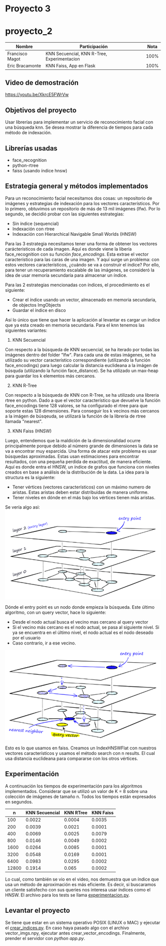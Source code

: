 # Proyecto 3

# proyecto_2

|Nombre|Participación|Nota
|-|-|-|
|Francisco Magot|KNN Secuencial, KNN R-Tree, Experimentacion|100%|
|Eric Bracamonte|KNN Faiss, App en Flask|100%|

## Video de demostración

https://youtu.be/XkrcE5FWrVw


## Objetivos del proyecto

Usar librerías para implementar un servicio de reconocimiento facial con una búsqueda knn. Se desea
mostrar la diferencia de tiempos para cada método de indexación.

## Librerías usadas
- face_recognition
- python-rtree
- faiss (usando índice hnsw)

## Estrategia general y métodos implementados 

Para un reconocimiento facial necesitamos dos cosas: un repositorio de imágenes y estrategias de indexación para los vectores característicos. Por lo primero, 
obtuvimos un repositorio de más de 13 mil imágenes (lfw). Por lo segundo, se decidió probar con las siguientes estrategias:
- Sin índice (sequencial)
- Indexación con rtree 
- Indexación con Hierarchical Navigable Small Worlds (HNSW)

Para las 3 estrategia necesitamos tener una forma de obtener los vectores carácteristicos de cada imagen. Aquí es donde viene la libería face_recognition
con su función *face_encodings*. Esta extrae el vector característico para las caras de una imagen. Y aquí surge un problema: con estos vectores característicos, ¿cuándo se
va a construir el índice? Por ello, para tener un recuperamiento escalable de las imágenes, se consideró la idea de usar memoría secundaría para almacenar un índice. 


Para las 2 estrategias mencionadas con índices, el procedimiento es el siguiente: 
- Crear el índice usando un vector, almacenado en memoria secundaria, de objectos ImgObjects
- Guardar el índice en disco

Así lo único que tiene que hacer la aplicación al levantar es cargar un índice que ya esta creado en memoria secundaria. Para el knn tenemos las siguientes variantes:


1. KNN Secuencial

Con respecto a la búsqueda de KNN secuencial, se ha iterado por todas las imágenes dentro del folder "lfw". Para cada una de estas imágenes, se ha utilizado su vector característico correspondiente (utilizando la función face_encodings) para luego calcular la distancia euclideana a la imágen de búsquda (utilizando la función face_distance).
Se ha utilizado un max-heap para guardar los k elementos más cercanos.

2. KNN R-Tree

Con respecto a la búsqueda de KNN con R-Tree, se ha utilizado una libreria rtree en python. Dado a que el vector característico que devuelve la función face_encodings tiene 128 valores, se ha configurado el rtree para que soporte estas 128 dimensiones. Para conseguir los k vecinos más cercanos a la imágen de búsqeuda, se utilizará la función de la librería de rtree llamada "nearest". 


3. KNN Faiss (HNSW)

Luego, entendemos que la maldición de la dimensionalidad ocurre principalmente porque debido al número grande de dimensiones la data se va a encontrar muy esparcida. Una forma de atacar este problema es usar búsquedas aproximadas. Estas usan estimaciones para encontrar resultados, con una pequeña perdida de exactitud, de manera eficiente. Aquí es donde entra el HNSW, un índice de grafos que funciona con niveles creados en base a análisis de la distribución de la data. La idea para la structura es la siguiente:


- Tener vértices (vectores característicos) con un máximo numero de aristas. Estas aristas deben estar distribuidas de manera uniforme.
- Tener niveles en dónde en el más bajo los vértices tienen más aristas.



Se vería algo asi: 
![](./img/niveles_hnsw.png)

Dónde el entry point es un nodo donde empieza la búsqueda. Este último algoritmo, con un query vector, hace lo siguiente:
- Desde el nodo actual busca el vecino mas cercano al query vector 
- Si el vecino más cercano es el nodo actual, se pasa al siguiente nivel. Si ya se encuentra en el último nivel, el nodo actual es el nodo deseado por el usuario
- Caso contrario, ir a ese vecino.

![](./img/search_hnsw.png)

Esto es lo que usamos en faiss. Creamos un IndexHNSWFlat con nuestros vectores característicos y usamos el método search con n results. El cual usa distancia euclideana para compararse con los otros vértices.




## Experimentación

A continuación los tiempos de experimentación para los algoritmos implementados. Considerar que se utilizó un valor de K = 8 sobre una colección de imágenes de tamaño n. Todos los tiempos están expresados en segundos.

|n|KNN Secuencial|KNN RTree|KNN Faiss|
|-|-|-|-|
|100|0.0022|0.0004|0.0035|
|200|0.0039|0.0021|0.0001|
|400|0.0069|0.0025|0.0079|
|800|0.0146|0.0049|0.0002|
|1600|0.0264|0.0085|0.0001|
|3200|0.0548|0.0169|0.0001|
|6400|0.0983|0.0295|0.0002|
|12800|0.1914|0.065|0.0002|

Lo cual, como también se vio en el video, nos demuestra que un índice que usa un método de aproximación es más eficiente. Es decir, si buscaramos un cliente satisfecho con sus queries nos interesa usar índices como el HNSW. El archivo para los tests se llama [experimentacion.py](./experimentacion.py).


## Levantar el proyecto

Se tiene que estar en un sistema operativo POSIX (LINUX o MAC) y ejecutar el [crear_indices.py](/crear_indices.py). En caso haya pasado algo con el archivo vector_imgs.npy,
ejecutar antes crear_vector_encodings. Finalmente, prender el servidor con *python app.py*.

